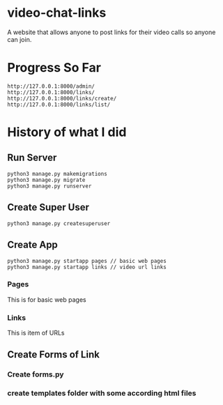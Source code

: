# video-chat-links
A website that allows anyone to post links for their video calls so anyone can join.


# Progress So Far

```
http://127.0.0.1:8000/admin/
http://127.0.0.1:8000/links/
http://127.0.0.1:8000/links/create/
http://127.0.0.1:8000/links/list/
```


# History of what I did

## Run Server
```
python3 manage.py makemigrations
python3 manage.py migrate
python3 manage.py runserver
```

## Create Super User
```
python3 manage.py createsuperuser
```

## Create App
```
python3 manage.py startapp pages // basic web pages
python3 manage.py startapp links // video url links
```

### Pages
This is for basic web pages

### Links
This is item of URLs

## Create Forms of Link
### Create forms.py
### create templates folder with some according html files



